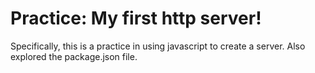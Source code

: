 # Practice: My first http server!

Specifically, this is a practice in using javascript to create a server. Also explored the package.json file.
